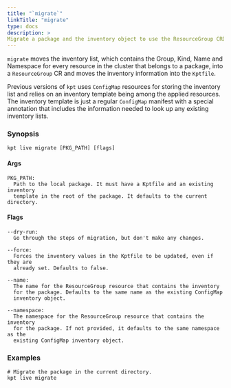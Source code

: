 ```yaml
---
title: "`migrate`"
linkTitle: "migrate"
type: docs
description: >
Migrate a package and the inventory object to use the ResourceGroup CRD.
---
```

<!--mdtogo:Short
    Migrate a package and the inventory object to use the ResourceGroup CRD.
-->

`migrate` moves the inventory list, which contains the Group, Kind, Name and 
Namespace for every resource in the cluster that belongs to a package, into a 
`ResourceGroup` CR and moves the inventory information into the `Kptfile`.

Previous versions of `kpt` uses `ConfigMap` resources for storing the inventory
list and relies on an inventory template being among the applied resources. The
inventory template is just a regular `ConfigMap` manifest with a special
annotation that includes the information needed to look up any existing
inventory lists.

### Synopsis
<!--mdtogo:Long-->
```
kpt live migrate [PKG_PATH] [flags]
```

#### Args
```
PKG_PATH:
  Path to the local package. It must have a Kptfile and an existing inventory
  template in the root of the package. It defaults to the current directory.
```

#### Flags
```
--dry-run:
  Go through the steps of migration, but don't make any changes.

--force:
  Forces the inventory values in the Kptfile to be updated, even if they are
  already set. Defaults to false.

--name:
  The name for the ResourceGroup resource that contains the inventory
  for the package. Defaults to the same name as the existing ConfigMap
  inventory object.

--namespace:
  The namespace for the ResourceGroup resource that contains the inventory
  for the package. If not provided, it defaults to the same namespace as the
  existing ConfigMap inventory object.
```
<!--mdtogo-->

### Examples
<!--mdtogo:Examples-->

```shell
# Migrate the package in the current directory.
kpt live migrate
```
<!--mdtogo-->
